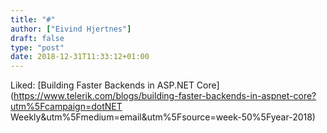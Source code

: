 ```yaml
---
title: "#"
author: ["Eivind Hjertnes"]
draft: false
type: "post"
date: 2018-12-31T11:33:12+01:00
---
```


Liked:
[Building
Faster Backends in ASP.NET Core](https://www.telerik.com/blogs/building-faster-backends-in-aspnet-core?utm%5Fcampaign=dotNET Weekly&utm%5Fmedium=email&utm%5Fsource=week-50%5Fyear-2018)
